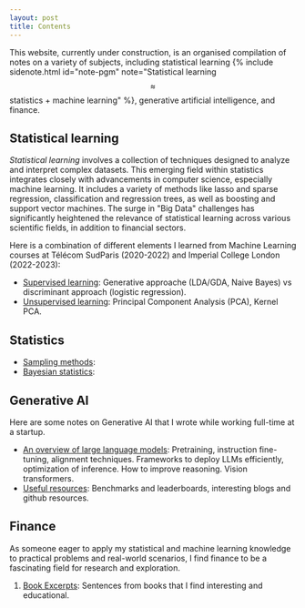 ```yaml
---
layout: post
title: Contents
---
```

This website, currently under construction, is an organised compilation of notes on a variety of subjects, including statistical learning {% include sidenote.html id="note-pgm" note="Statistical learning $$\approx$$ statistics + machine learning" %}, generative artificial intelligence, and finance.

## Statistical learning

*Statistical learning* involves a collection of techniques designed to analyze and interpret complex datasets. This emerging field within statistics integrates closely with advancements in computer science, especially machine learning. It includes a variety of methods like lasso and sparse regression, classification and regression trees, as well as boosting and support vector machines. The surge in "Big Data" challenges has significantly heightened the relevance of statistical learning across various scientific fields, in addition to financial sectors.

Here is a combination of different elements I learned from Machine Learning courses at Télécom SudParis (2020-2022) and Imperial College London (2022-2023):

- [Supervised learning](machine_learning/supervised_learning/): Generative approache (LDA/GDA, Naive Bayes) vs discriminant approach (logistic regression).
- [Unsupervised learning](machine_learning/unsupervised_learning/): Principal Component Analysis (PCA), Kernel PCA.

## Statistics

- [Sampling methods](statistics/sampling/):
- [Bayesian statistics](statistics/bayesian/):

## Generative AI

Here are some notes on Generative AI that I wrote while working full-time at a startup.

- [An overview of large language models](ai/llm/): Pretraining, instruction fine-tuning, alignment techniques. Frameworks to deploy LLMs efficiently, optimization of inference. How to improve reasoning. Vision transformers.
- [Useful resources](ai/resources/): Benchmarks and leaderboards, interesting blogs and github resources.

## Finance

As someone eager to apply my statistical and machine learning knowledge to practical problems and real-world scenarios, I find finance to be a fascinating field for research and exploration.

1. [Book Excerpts](finance/books/): Sentences from books that I find interesting and educational.
